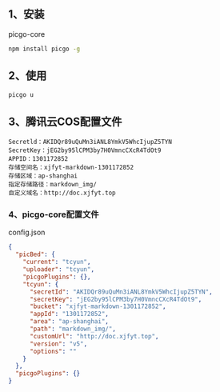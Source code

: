 ## 1、安装
picgo-core
```bash
npm install picgo -g
```

## 2、使用
```bash
picgo u
```

## 3、腾讯云COS配置文件
```text
Secretld：AKIDQr89uQuMn3iANL8YmkV5WhcIjupZ5TYN
SecretKey：jEG2by95lCPM3by7H0VmncCXcR4TdOt9
APPID：1301172852
存储空间名：xjfyt-markdown-1301172852
存储区域：ap-shanghai
指定存储路径：markdown_img/
自定义域名：http://doc.xjfyt.top
```

### 4、picgo-core配置文件
config.json
```json
{
  "picBed": {
    "current": "tcyun",
    "uploader": "tcyun",
    "picgoPlugins": {},
    "tcyun": {
      "secretId": "AKIDQr89uQuMn3iANL8YmkV5WhcIjupZ5TYN",
      "secretKey": "jEG2by95lCPM3by7H0VmncCXcR4TdOt9",
      "bucket": "xjfyt-markdown-1301172852",
      "appId": "1301172852",
      "area": "ap-shanghai",
      "path": "markdown_img/",
      "customUrl": "http://doc.xjfyt.top",
      "version": "v5",
      "options": ""
    }
  },
  "picgoPlugins": {}
}
```